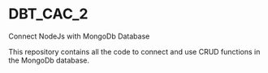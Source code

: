 # DBT_CAC_2
Connect NodeJs with MongoDb Database

This repository contains all the code to connect and use CRUD functions in the MongoDb database.
